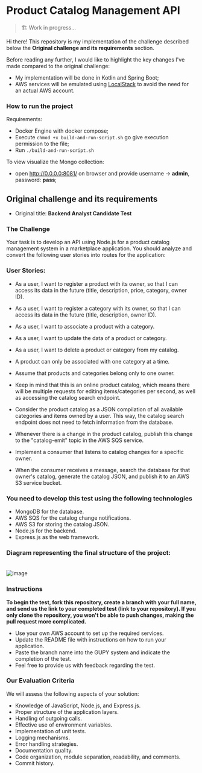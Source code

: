 
# Product Catalog Management API

> :building_construction: Work in progress...

Hi there! This repository is my implementation of the challenge described below the **Original challenge and its requirements** section.

Before reading any further, I would like to highlight the key changes I've made compared to the original challenge:
- My implementation will be done in Kotlin and Spring Boot;
- AWS services will be emulated using [LocalStack](https://docs.localstack.cloud/getting-started/) to avoid the need for an actual AWS account.

### How to run the project

Requirements:
- Docker Engine with docker compose;
- Execute `chmod +x build-and-run-script.sh` go give execution permission to the file;
- Run `./build-and-run-script.sh`

To view visualize the Mongo collection:
- open http://0.0.0.0:8081/ on browser and provide username -> **admin**, password: **pass**;

## Original challenge and its requirements

- Original title: **Backend Analyst Candidate Test**

### The Challenge

Your task is to develop an API using Node.js for a product catalog management system in a marketplace application. You should analyze and convert the following user stories into routes for the application:

### User Stories:

- As a user, I want to register a product with its owner, so that I can access its data in the future (title, description, price, category, owner ID).
- As a user, I want to register a category with its owner, so that I can access its data in the future (title, description, owner ID).
- As a user, I want to associate a product with a category.
- As a user, I want to update the data of a product or category.
- As a user, I want to delete a product or category from my catalog.
- A product can only be associated with one category at a time.
- Assume that products and categories belong only to one owner.

- Keep in mind that this is an online product catalog, which means there will be multiple requests for editing items/categories per second, as well as accessing the catalog search endpoint.
- Consider the product catalog as a JSON compilation of all available categories and items owned by a user. This way, the catalog search endpoint does not need to fetch information from the database.
- Whenever there is a change in the product catalog, publish this change to the "catalog-emit" topic in the AWS SQS service.
- Implement a consumer that listens to catalog changes for a specific owner.
- When the consumer receives a message, search the database for that owner's catalog, generate the catalog JSON, and publish it to an AWS S3 service bucket.

### You need to develop this test using the following technologies

- MongoDB for the database.
- AWS SQS for the catalog change notifications.
- AWS S3 for storing the catalog JSON.
- Node.js for the backend.
- Express.js as the web framework.

### Diagram representing the final structure of the project:</strong> <br><br>
![image](https://github.com/githubanotaai/new-test-backend-nodejs/assets/52219768/504ba448-f128-41db-ae86-18dc19c0dc9d)


### Instructions

**To begin the test, fork this repository, create a branch with your full name, and send us the link to your completed test (link to your repository). If you only clone the repository, you won't be able to push changes, making the pull request more complicated.**
- Use your own AWS account to set up the required services.
- Update the README file with instructions on how to run your application.
- Paste the branch name into the GUPY system and indicate the completion of the test.
- Feel free to provide us with feedback regarding the test.

### Our Evaluation Criteria
We will assess the following aspects of your solution:

- Knowledge of JavaScript, Node.js, and Express.js.
- Proper structure of the application layers.
- Handling of outgoing calls.
- Effective use of environment variables.
- Implementation of unit tests.
- Logging mechanisms.
- Error handling strategies.
- Documentation quality.
- Code organization, module separation, readability, and comments.
- Commit history.
